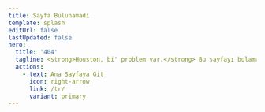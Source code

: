 ```yaml
---
title: Sayfa Bulunamadı
template: splash
editUrl: false
lastUpdated: false
hero:
  title: '404'
  tagline: <strong>Houston, bi' problem var.</strong> Bu sayfayı bulamadık.<br>URL'i kontrol et ya da arama çubuğunu kullanmayı dene.
  actions:
    - text: Ana Sayfaya Git
      icon: right-arrow
      link: /tr/
      variant: primary
---
```


